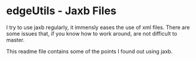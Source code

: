 # edgeUtils - Jaxb Files

I try to use jaxb regularly, it immensly eases the use of xml files.
There are some issues that, if you know how to work around, are not difficult to master.

This readme file contains some of the points I found out using jaxb.


